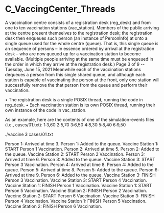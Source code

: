 # C_VaccingCenter_Threads
A vaccination centre consists of a registration desk (reg_desk) and from one to ten vaccination stations (vac_station). Members of the public arriving at the centre present themselves to the registration desk; the registration desk then enqueues such person (an instance of PersonInfo) at onto a single queue used for the whole centre (queue). That is, this single queue is an sequence of persons – in essence ordered by arrival at the registration desk – who are now queued up for a vaccination station to become available. (Multiple people arriving at the same time must be enqueued in the order in which they arrive at the registration desk.) Page 3 of 9 -- Tuesday, June 15, 2021 Meanwhile each of the vaccination stations dequeues a person from this single shared queue, and although each station is capable of vaccinating the person at the front, only one station will successfully remove the that person from the queue and perform their vaccination.

• The registration desk is a single POSIX thread, running the code in
reg_desk.
• Each vaccination station is its own POSIX thread, running their own
instance of the code in vac_station.

As an example, here are the contents of one of the simulation-events files (i.e.,
cases/01.txt):
1:3,60
2:5,70
3:6,50
4:8,30
5:8,40
6:9,50

./vaccine 3 cases/01.txt

Person 1: Arrived at time 3.
Person 1: Added to the queue.
Vaccine Station 1: START Person 1 Vaccination.
Person 2: Arrived at time 5.
Person 2: Added to the queue.
Vaccine Station 2: START Person 2 Vaccination.
Person 3: Arrived at time 6.
Person 3: Added to the queue.
Vaccine Station 3: START Person 3 Vaccination.
Person 4: Arrived at time 8.
Person 4: Added to the queue.
Person 5: Arrived at time 8.
Person 5: Added to the queue.
Person 6: Arrived at time 9.
Person 6: Added to the queue.
Vaccine Station 3: FINISH Person 3 Vaccination.
Vaccine Station 3: START Person 4 Vaccination.
Vaccine Station 1: FINISH Person 1 Vaccination.
Vaccine Station 1: START Person 5 Vaccination.
Vaccine Station 2: FINISH Person 2 Vaccination.
Vaccine Station 2: START Person 6 Vaccination.
Vaccine Station 3: FINISH Person 4 Vaccination.
Vaccine Station 1: FINISH Person 5 Vaccination.
Vaccine Station 2: FINISH Person 6 Vaccination.
